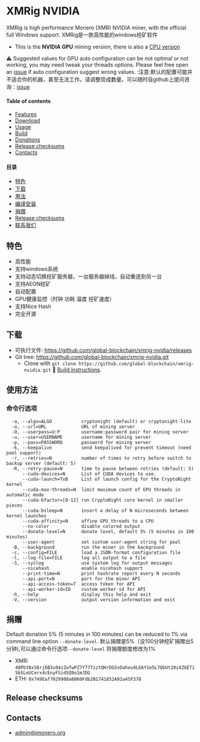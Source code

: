 # XMRig NVIDIA



XMRig is high performance Monero (XMR) NVIDIA miner, with the official full Windows support.
XMRig是一款高性能的windows挖矿软件


* This is the **NVIDIA GPU** mining version, there is also a [CPU version](https://github.com/global-blockchain/xmrig) 


:warning: Suggested values for GPU auto configuration can be not optimal or not working, you may need tweak your threads options. Please feel free open an [issue](https://github.com/global-blockchain/xmrig-nvidia/issues) if auto configuration suggest wrong values.
:注意:默认的配置可能并不适合你的机器，甚至无法工作。请调整现成数量。可以随时自github上提问咨询：[issue](https://github.com/global-blockchain/xmrig-nvidia)



#### Table of contents
* [Features](#features)
* [Download](#download)
* [Usage](#usage)
* [Build](https://github.com/global-blockchain/xmrig-nvidia/wiki/Build)
* [Donations](#donations)
* [Release checksums](#release-checksums)
* [Contacts](#contacts)
#### 目录
* [特色](#features)
* [下载](#download)
* [用法](#usage)
* [编译安装]()
* [捐赠](#donations)
* [Release checksums](#release-checksums)
* [联系我们](#contacts)
## 特色
* 高性能
* 支持windows系统 
* 支持动态切换挖矿服务器，一台服务器掉线，自动重连到另一台
* 支持AEON挖矿
* 自动配置
* GPU健康监控（时钟 功耗 温度 挖矿速度）
* 支持Nice Hash
* 完全开源

## 下载
* 可执行文件: https://github.com/global-blockchain/xmrig-nvidia/releases
* Git tree: https://github.com/global-blockchain/xmrig-nvidia.git
  * Clone with `git clone https://github.com/global-blockchain/xmrig-nvidia.git`  :hammer: [Build instructions](https://github.com/global-blockchain/xmrig-nvidia/wiki/Build).

## 使用方法

### 命令行选项
```
  -a, --algo=ALGO           cryptonight (default) or cryptonight-lite
  -o, --url=URL             URL of mining server
  -O, --userpass=U:P        username:password pair for mining server
  -u, --user=USERNAME       username for mining server
  -p, --pass=PASSWORD       password for mining server
  -k, --keepalive           send keepalived for prevent timeout (need pool support)
  -r, --retries=N           number of times to retry before switch to backup server (default: 5)
  -R, --retry-pause=N       time to pause between retries (default: 5)
      --cuda-devices=N      List of CUDA devices to use.
      --cuda-launch=TxB     List of launch config for the CryptoNight kernel
      --cuda-max-threads=N  limit maximum count of GPU threads in automatic mode
      --cuda-bfactor=[0-12] run CryptoNight core kernel in smaller pieces
      --cuda-bsleep=N       insert a delay of N microseconds between kernel launches
      --cuda-affinity=N     affine GPU threads to a CPU
      --no-color            disable colored output
      --donate-level=N      donate level, default 5% (5 minutes in 100 minutes)
      --user-agent          set custom user-agent string for pool
  -B, --background          run the miner in the background
  -c, --config=FILE         load a JSON-format configuration file
  -l, --log-file=FILE       log all output to a file
  -S, --syslog              use system log for output messages
      --nicehash            enable nicehash support
      --print-time=N        print hashrate report every N seconds
      --api-port=N          port for the miner API
      --api-access-token=T  access token for API
      --api-worker-id=ID    custom worker-id for API
  -h, --help                display this help and exit
  -V, --version             output version information and exit
```

## 捐赠
Default donation 5% (5 minutes in 100 minutes) can be reduced to 1% via command line option `--donate-level`.
默认捐赠是5%（没100分钟挖矿捐赠出5分钟),可以通过命令行选项`--donate-level` 将捐赠额度修改为1%

* XMR: `48PbYAxS8rj6B3u94zZwfwPZ7Y777zztQHrDGSvDaheu4LG6Y1e5L7QbUt28z4ZGETi5bSLeUCerx4cEnyFSidSQ9o1mJDG`
* ETH: `0x749Eaf7029988a6060Fdb2B1741852A92a45F378`

## Release checksums


## Contacts
* admin@imonero.org
